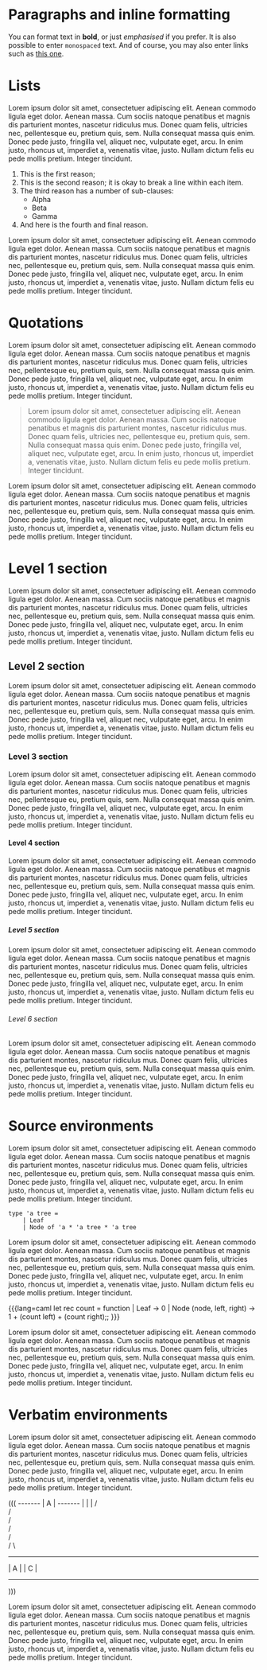 Paragraphs and inline formatting
================================

You can format text in **bold**, or just *emphasised* if you prefer.  It is also
possible to enter `monospaced` text.  And of course, you may also enter links
such as [this one](http://en.wikipedia.org/wiki/Markdown).

Lists
=====

Lorem ipsum dolor sit amet, consectetuer adipiscing elit. Aenean commodo ligula eget
dolor. Aenean massa. Cum sociis natoque penatibus et magnis dis parturient montes,
nascetur ridiculus mus. Donec quam felis, ultricies nec, pellentesque eu, pretium
quis, sem. Nulla consequat massa quis enim. Donec pede justo, fringilla vel, aliquet
nec, vulputate eget, arcu. In enim justo, rhoncus ut, imperdiet a, venenatis vitae,
justo. Nullam dictum felis eu pede mollis pretium. Integer tincidunt.

  1. This is the first reason;
  2. This is the second reason; it is okay
     to break a line within each item.
  3. The third reason has a number of sub-clauses:
     - Alpha
     - Beta
     - Gamma
  4. And here is the fourth and final reason.

Lorem ipsum dolor sit amet, consectetuer adipiscing elit. Aenean commodo ligula eget
dolor. Aenean massa. Cum sociis natoque penatibus et magnis dis parturient montes,
nascetur ridiculus mus. Donec quam felis, ultricies nec, pellentesque eu, pretium
quis, sem. Nulla consequat massa quis enim. Donec pede justo, fringilla vel, aliquet
nec, vulputate eget, arcu. In enim justo, rhoncus ut, imperdiet a, venenatis vitae,
justo. Nullam dictum felis eu pede mollis pretium. Integer tincidunt.

Quotations
==========

Lorem ipsum dolor sit amet, consectetuer adipiscing elit. Aenean commodo ligula eget
dolor. Aenean massa. Cum sociis natoque penatibus et magnis dis parturient montes,
nascetur ridiculus mus. Donec quam felis, ultricies nec, pellentesque eu, pretium
quis, sem. Nulla consequat massa quis enim. Donec pede justo, fringilla vel, aliquet
nec, vulputate eget, arcu. In enim justo, rhoncus ut, imperdiet a, venenatis vitae,
justo. Nullam dictum felis eu pede mollis pretium. Integer tincidunt.

> Lorem ipsum dolor sit amet, consectetuer adipiscing elit. Aenean commodo ligula
> eget dolor. Aenean massa. Cum sociis natoque penatibus et magnis dis parturient
> montes, nascetur ridiculus mus. Donec quam felis, ultricies nec, pellentesque eu,
> pretium quis, sem. Nulla consequat massa quis enim. Donec pede justo, fringilla vel,
> aliquet nec, vulputate eget, arcu. In enim justo, rhoncus ut, imperdiet a, venenatis
> vitae, justo. Nullam dictum felis eu pede mollis pretium. Integer tincidunt.

Lorem ipsum dolor sit amet, consectetuer adipiscing elit. Aenean commodo ligula eget
dolor. Aenean massa. Cum sociis natoque penatibus et magnis dis parturient montes,
nascetur ridiculus mus. Donec quam felis, ultricies nec, pellentesque eu, pretium
quis, sem. Nulla consequat massa quis enim. Donec pede justo, fringilla vel, aliquet
nec, vulputate eget, arcu. In enim justo, rhoncus ut, imperdiet a, venenatis vitae,
justo. Nullam dictum felis eu pede mollis pretium. Integer tincidunt.

Level 1 section
===============

Lorem ipsum dolor sit amet, consectetuer adipiscing elit. Aenean commodo ligula eget
dolor. Aenean massa. Cum sociis natoque penatibus et magnis dis parturient montes,
nascetur ridiculus mus. Donec quam felis, ultricies nec, pellentesque eu, pretium
quis, sem. Nulla consequat massa quis enim. Donec pede justo, fringilla vel, aliquet
nec, vulputate eget, arcu. In enim justo, rhoncus ut, imperdiet a, venenatis vitae,
justo. Nullam dictum felis eu pede mollis pretium. Integer tincidunt.


Level 2 section
---------------

Lorem ipsum dolor sit amet, consectetuer adipiscing elit. Aenean commodo ligula eget
dolor. Aenean massa. Cum sociis natoque penatibus et magnis dis parturient montes,
nascetur ridiculus mus. Donec quam felis, ultricies nec, pellentesque eu, pretium
quis, sem. Nulla consequat massa quis enim. Donec pede justo, fringilla vel, aliquet
nec, vulputate eget, arcu. In enim justo, rhoncus ut, imperdiet a, venenatis vitae,
justo. Nullam dictum felis eu pede mollis pretium. Integer tincidunt.


### Level 3 section

Lorem ipsum dolor sit amet, consectetuer adipiscing elit. Aenean commodo ligula eget
dolor. Aenean massa. Cum sociis natoque penatibus et magnis dis parturient montes,
nascetur ridiculus mus. Donec quam felis, ultricies nec, pellentesque eu, pretium
quis, sem. Nulla consequat massa quis enim. Donec pede justo, fringilla vel, aliquet
nec, vulputate eget, arcu. In enim justo, rhoncus ut, imperdiet a, venenatis vitae,
justo. Nullam dictum felis eu pede mollis pretium. Integer tincidunt.


#### Level 4 section

Lorem ipsum dolor sit amet, consectetuer adipiscing elit. Aenean commodo ligula eget
dolor. Aenean massa. Cum sociis natoque penatibus et magnis dis parturient montes,
nascetur ridiculus mus. Donec quam felis, ultricies nec, pellentesque eu, pretium
quis, sem. Nulla consequat massa quis enim. Donec pede justo, fringilla vel, aliquet
nec, vulputate eget, arcu. In enim justo, rhoncus ut, imperdiet a, venenatis vitae,
justo. Nullam dictum felis eu pede mollis pretium. Integer tincidunt.


##### Level 5 section

Lorem ipsum dolor sit amet, consectetuer adipiscing elit. Aenean commodo ligula eget
dolor. Aenean massa. Cum sociis natoque penatibus et magnis dis parturient montes,
nascetur ridiculus mus. Donec quam felis, ultricies nec, pellentesque eu, pretium
quis, sem. Nulla consequat massa quis enim. Donec pede justo, fringilla vel, aliquet
nec, vulputate eget, arcu. In enim justo, rhoncus ut, imperdiet a, venenatis vitae,
justo. Nullam dictum felis eu pede mollis pretium. Integer tincidunt.


###### Level 6 section

Lorem ipsum dolor sit amet, consectetuer adipiscing elit. Aenean commodo ligula eget
dolor. Aenean massa. Cum sociis natoque penatibus et magnis dis parturient montes,
nascetur ridiculus mus. Donec quam felis, ultricies nec, pellentesque eu, pretium
quis, sem. Nulla consequat massa quis enim. Donec pede justo, fringilla vel, aliquet
nec, vulputate eget, arcu. In enim justo, rhoncus ut, imperdiet a, venenatis vitae,
justo. Nullam dictum felis eu pede mollis pretium. Integer tincidunt.


Source environments
===================

Lorem ipsum dolor sit amet, consectetuer adipiscing elit. Aenean commodo ligula eget
dolor. Aenean massa. Cum sociis natoque penatibus et magnis dis parturient montes,
nascetur ridiculus mus. Donec quam felis, ultricies nec, pellentesque eu, pretium
quis, sem. Nulla consequat massa quis enim. Donec pede justo, fringilla vel, aliquet
nec, vulputate eget, arcu. In enim justo, rhoncus ut, imperdiet a, venenatis vitae,
justo. Nullam dictum felis eu pede mollis pretium. Integer tincidunt.

```lang=caml
type 'a tree =
    | Leaf
    | Node of 'a * 'a tree * 'a tree
```

Lorem ipsum dolor sit amet, consectetuer adipiscing elit. Aenean commodo ligula eget
dolor. Aenean massa. Cum sociis natoque penatibus et magnis dis parturient montes,
nascetur ridiculus mus. Donec quam felis, ultricies nec, pellentesque eu, pretium
quis, sem. Nulla consequat massa quis enim. Donec pede justo, fringilla vel, aliquet
nec, vulputate eget, arcu. In enim justo, rhoncus ut, imperdiet a, venenatis vitae,
justo. Nullam dictum felis eu pede mollis pretium. Integer tincidunt.

{{{lang=caml
let rec count = function
    | Leaf                     -> 0
    | Node (node, left, right) -> 1 + (count left) + (count right);;
}}}

Lorem ipsum dolor sit amet, consectetuer adipiscing elit. Aenean commodo ligula eget
dolor. Aenean massa. Cum sociis natoque penatibus et magnis dis parturient montes,
nascetur ridiculus mus. Donec quam felis, ultricies nec, pellentesque eu, pretium
quis, sem. Nulla consequat massa quis enim. Donec pede justo, fringilla vel, aliquet
nec, vulputate eget, arcu. In enim justo, rhoncus ut, imperdiet a, venenatis vitae,
justo. Nullam dictum felis eu pede mollis pretium. Integer tincidunt.


Verbatim environments
=====================

Lorem ipsum dolor sit amet, consectetuer adipiscing elit. Aenean commodo ligula eget
dolor. Aenean massa. Cum sociis natoque penatibus et magnis dis parturient montes,
nascetur ridiculus mus. Donec quam felis, ultricies nec, pellentesque eu, pretium
quis, sem. Nulla consequat massa quis enim. Donec pede justo, fringilla vel, aliquet
nec, vulputate eget, arcu. In enim justo, rhoncus ut, imperdiet a, venenatis vitae,
justo. Nullam dictum felis eu pede mollis pretium. Integer tincidunt.

(((
       -------
       |  A  |
       -------
          |
          |
          |
         / \
        /   \
       /     \
      /       \
     /         \
    /           \
-------       -------
|  A  |       |  C  |
-------       -------
)))

Lorem ipsum dolor sit amet, consectetuer adipiscing elit. Aenean commodo ligula eget
dolor. Aenean massa. Cum sociis natoque penatibus et magnis dis parturient montes,
nascetur ridiculus mus. Donec quam felis, ultricies nec, pellentesque eu, pretium
quis, sem. Nulla consequat massa quis enim. Donec pede justo, fringilla vel, aliquet
nec, vulputate eget, arcu. In enim justo, rhoncus ut, imperdiet a, venenatis vitae,
justo. Nullam dictum felis eu pede mollis pretium. Integer tincidunt.

